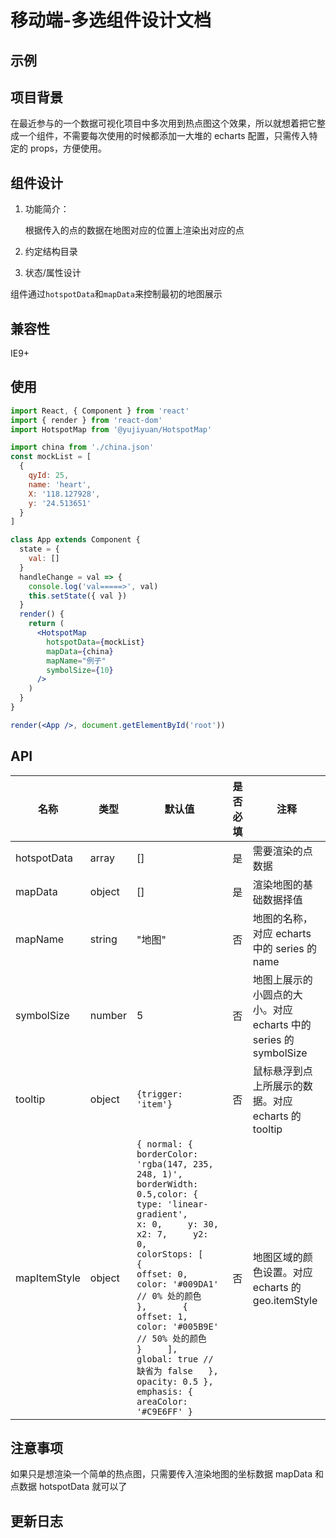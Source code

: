 # 移动端-多选组件设计文档

## 示例

## 项目背景

在最近参与的一个数据可视化项目中多次用到热点图这个效果，所以就想着把它整成一个组件，不需要每次使用的时候都添加一大堆的 echarts 配置，只需传入特定的 props，方便使用。

## 组件设计

1. 功能简介：

   根据传入的点的数据在地图对应的位置上渲染出对应的点

2. 约定结构目录

   

3.  状态/属性设计

   组件通过`hotspotData`和`mapData`来控制最初的地图展示

## 兼容性

IE9+

## 使用

```jsx
import React, { Component } from 'react'
import { render } from 'react-dom'
import HotspotMap from '@yujiyuan/HotspotMap'

import china from './china.json'
const mockList = [
  {
    qyId: 25,
    name: 'heart',
    X: '118.127928',
    y: '24.513651'
  }
]

class App extends Component {
  state = {
    val: []
  }
  handleChange = val => {
    console.log('val=====>', val)
    this.setState({ val })
  }
  render() {
    return (
      <HotspotMap
        hotspotData={mockList}
        mapData={china}
        mapName="例子"
        symbolSize={10}
      />
    )
  }
}

render(<App />, document.getElementById('root'))
```

## API

| 名称        | 类型   | 默认值 | 是否必填 | 注释                                                             |
| ----------- | ------ | ------ | -------- | ---------------------------------------------------------------- |
| hotspotData | array  | []     | 是       | 需要渲染的点数据                                                 |
| mapData     | object | []     | 是       | 渲染地图的基础数据择值                                           |
| mapName     | string | "地图" | 否       | 地图的名称，对应 echarts 中的 series 的 name                     |
| symbolSize  | number | 5      | 否     | 地图上展示的小圆点的大小。对应 echarts 中的 series 的 symbolSize |
| tooltip     | object | `{trigger: 'item'}` |否|鼠标悬浮到点上所展示的数据。对应 echarts 的 tooltip|
| mapItemStyle | object | `{ normal: { borderColor: 'rgba(147, 235, 248, 1)', borderWidth: 0.5,color: {     type: 'linear-gradient',     x: 0,     y: 30,     x2: 7,     y2: 0,     colorStops: [       {         offset: 0,         color: '#009DA1' // 0% 处的颜色       },       {         offset: 1,         color: '#005B9E' // 50% 处的颜色       }     ],     global: true // 缺省为 false   },   opacity: 0.5 }, emphasis: {   areaColor: '#C9E6FF' }` |否|地图区域的颜色设置。对应 echarts 的 geo.itemStyle|

## 注意事项

如果只是想渲染一个简单的热点图，只需要传入渲染地图的坐标数据 mapData 和点数据 hotspotData 就可以了

## 更新日志
